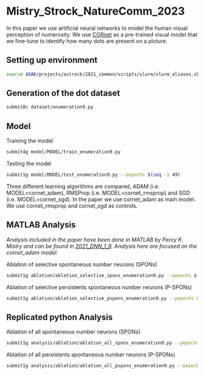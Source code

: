 # Mistry_Strock_NatureComm_2023

In this paper we use artificial neural networks to model the human visual perception of numerosity.
We use [CORnet](https://github.com/dicarlolab/CORnet) as a pre-trained visual model that we fine-tune to identify how many dots are present on a picture.

## Setting up environment

```bash
source $OAK/projects/astrock/2021_common/scripts/slurm/slurm_aliases.sh
```

## Generation of the dot dataset

```bash
submit8c dataset/enumeration9.py
```

## Model

Training the model
```bash
submit4g model/MODEL/train_enumeration9.py
```
Testing the model
```bash
submit1g model/MODEL/test_enumeration9.py --pepochs $(seq -1 49)
```

Three different learning algorithms are compared, ADAM (i.e. MODEL=cornet_adam), RMSProp (i.e. MODEL=cornet_rmsprop) and SGD (i.e. MODEL=cornet_sgd).
In the paper we use cornet_adam as main model. We use cornet_rmsprop and cornet_sgd as controls.

## MATLAB Analysis

*Analysis included in the paper have been done in MATLAB by Percy K. Mistry and can be found in [2021_DNN_1_9](https://github.com/scsnl/percym_2021_DNN_1_9).*
*Analysis here are focused on the cornet_adam model.*

Ablation of selective spontaneous number neurons (SPONs)
```bash
submit1g ablation/ablation_selective_spons_enumeration9.py --pepochs $(seq -1 49)
```

Ablation of selective persistents spontaneous number neurons (P-SPONs)
```bash
submit1g ablation/ablation_selective_pspons_enumeration9.py --pepochs $(seq -1 8) $(seq 9 10 49)
```

## Replicated python Analysis

Ablation of all spontaneous number neurons (SPONs)
```bash
submit1g analysis/ablation/ablation_all_spons_enumeration9.py --pepochs $(seq -1 49)
```

Ablation of all persistents spontaneous number neurons (P-SPONs)
```bash
submit1g analysis/ablation/ablation_all_pspons_enumeration9.py --pepochs $(seq -1 49)